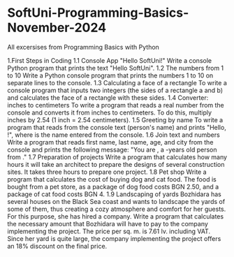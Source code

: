 # SoftUni-Programming-Basics-November-2024
All excersises from Programming Basics with Python




1.First Steps in Coding
1.1 Console App "Hello SoftUni!"
Write a console Python program that prints the text "Hello SoftUni".
1.2 The numbers from 1 to 10
Write a Python console program that prints the numbers 1 to 10 on separate lines to the console.
1.3 Calculating a face of a rectangle
To write a console program that inputs two integers (the sides of a rectangle a and b) and calculates the face of a rectangle with these sides.
1.4 Converter: inches to centimeters
To write a program that reads a real number from the console and converts it from inches to centimeters. To do this, multiply inches by 2.54 (1 inch = 2.54 centimeters).
1.5 Greeting by name
To write a program that reads from the console text (person's name) and prints "Hello, <name>!", where <name> is the name entered from the console.
1.6 Join text and numbers
Write a program that reads first name, last name, age, and city from the console and prints the following message: "You are <firstName> <lastName>, a <age>-years old person from <town>."
1.7 Preparation of projects
Write a program that calculates how many hours it will take an architect to prepare the designs of several construction sites. It takes three hours to prepare one project.
1.8 Pet shop
Write a program that calculates the cost of buying dog and cat food.  The food is bought from a pet store, as a package of dog food costs BGN 2.50, and a package of cat food costs BGN 4.
1.9 Landscaping of yards
Bozhidara has several houses on the Black Sea coast and wants to landscape the yards of some of them, thus creating a cozy atmosphere and comfort for her guests. For this purpose, she has hired a company.
Write a program that calculates the necessary amount that Bozhidara will have to pay to the company implementing the project. The price per sq. m. is 7.61 lv. including VAT. Since her yard is quite large, the company implementing the project offers an 18% discount on the final price.
